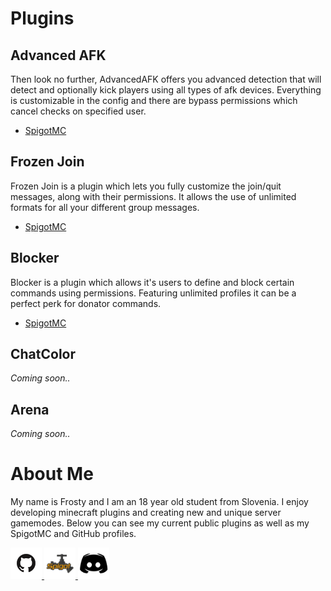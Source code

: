 

# Plugins


## Advanced AFK

Then look no further, AdvancedAFK offers you advanced detection that will 
detect and optionally kick players using all types of afk devices. 
Everything is customizable in the config and there are bypass 
permissions which cancel checks on specified user.

- [SpigotMC](https://www.spigotmc.org/resources/advanced-afk.73461/)

## Frozen Join

Frozen Join is a plugin which lets you fully customize the 
join/quit messages, along with their permissions. It allows the use 
of unlimited formats for all your different group messages.

- [SpigotMC](https://www.spigotmc.org/resources/frozen-join.73288/)

## Blocker

Blocker is a plugin which allows it's users to define and block certain commands 
using permissions. Featuring unlimited profiles it can be a perfect perk for 
donator commands.

- [SpigotMC](https://www.spigotmc.org/resources/blocker.73334/)

## ChatColor

_Coming soon.._

## Arena

_Coming soon.._


# About Me 

My name is Frosty and I am an 18 year old student from Slovenia. 
I enjoy developing minecraft plugins and creating new and unique server 
gamemodes. Below you can see my current public plugins as well as my SpigotMC and GitHub profiles.

  <a href="https://github.com/Frcsty">
    <img src="images/github.png" width="50" height="50">
  </a>
  <a href="https://www.spigotmc.org/members/frosty13.641503/">
    <img src="images/spigotmc.png" width="50" height="50">
  </a>
  <a text="Frosty#3308">
    <img src="images/discord.png" width="50" height="50">
  </a>
    
